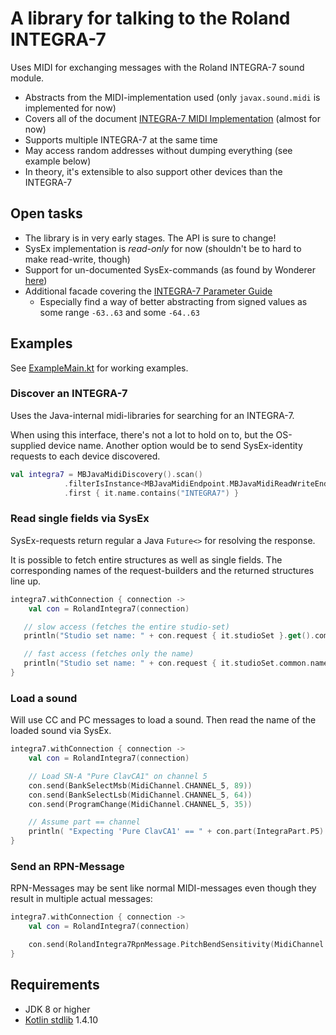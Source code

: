 # A library for talking to the Roland INTEGRA-7

Uses MIDI for exchanging messages with the Roland INTEGRA-7 sound module.

* Abstracts from the MIDI-implementation used (only `javax.sound.midi` is implemented for now)
* Covers all of the document [INTEGRA-7 MIDI Implementation](https://www.roland.com/us/support/by_product/integra-7/owners_manuals/ac9d1b3b-a17a-417a-acc9-a67f1b757087/) (almost for now)
* Supports multiple INTEGRA-7 at the same time
* May access random addresses without dumping everything (see example below)
* In theory, it's extensible to also support other devices than the INTEGRA-7

## Open tasks

* The library is in very early stages. The API is sure to change!
* SysEx implementation is *read-only* for now (shouldn't be to hard to make read-write, though)
* Support for un-documented SysEx-commands (as found by Wonderer [here](https://forums.rolandclan.com/viewtopic.php?f=54&t=55157&sid=cf16f62b3c5824b84ab4ad104d2a819c&start=15))
* Additional facade covering the [INTEGRA-7 Parameter Guide](https://www.roland.com/us/support/by_product/integra-7/owners_manuals/699b4cf7-caf9-4d94-a284-47b026e102f9/)
    * Especially find a way of better abstracting from signed values as some range `-63..63` and some `-64..63`

## Examples

See [ExampleMain.kt](src/main/kotlin/de/tobiasblaschke/midipi/lib/ExampleMain.kt) for working examples.

### Discover an INTEGRA-7

Uses the Java-internal midi-libraries for searching for an INTEGRA-7. 

When using this interface, there's not a lot to hold on to, but the OS-supplied device name. 
Another option would be to send SysEx-identity requests to each device discovered.

```kotlin
val integra7 = MBJavaMidiDiscovery().scan()
            .filterIsInstance<MBJavaMidiEndpoint.MBJavaMidiReadWriteEndpoint>()
            .first { it.name.contains("INTEGRA7") }
```

### Read single fields via SysEx

SysEx-requests return regular a Java `Future<>` for resolving the response.

It is possible to fetch entire structures as well as single fields. 
The corresponding names of the request-builders and the returned structures line up.

```kotlin
integra7.withConnection { connection ->
    val con = RolandIntegra7(connection)

   // slow access (fetches the entire studio-set)
   println("Studio set name: " + con.request { it.studioSet }.get().common.name)

   // fast access (fetches only the name)
   println("Studio set name: " + con.request { it.studioSet.common.name }.get())
}
```

### Load a sound

Will use CC and PC messages to load a sound. Then read the name of the loaded sound via SysEx.

```kotlin
integra7.withConnection { connection ->
    val con = RolandIntegra7(connection)

    // Load SN-A "Pure ClavCA1" on channel 5
    con.send(BankSelectMsb(MidiChannel.CHANNEL_5, 89))
    con.send(BankSelectLsb(MidiChannel.CHANNEL_5, 64))
    con.send(ProgramChange(MidiChannel.CHANNEL_5, 35))

    // Assume part == channel
    println( "Expecting 'Pure ClavCA1' == " + con.part(IntegraPart.P5).sound.tone.tone.common.name)
}
```

### Send an RPN-Message

RPN-Messages may be sent like normal MIDI-messages even though they result in multiple actual messages:

```kotlin
integra7.withConnection { connection ->
    val con = RolandIntegra7(connection)

    con.send(RolandIntegra7RpnMessage.PitchBendSensitivity(MidiChannel.CHANNEL_1, semitones = 4))
}
```

## Requirements

* JDK 8 or higher
* [Kotlin stdlib](https://github.com/JetBrains/kotlin/tree/master/libraries/stdlib) 1.4.10


